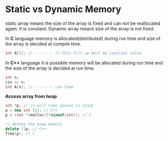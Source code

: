 # Static vs Dynamic Memory

static array means the size of the array is fixed and can not be reallocated again. It is constant. Dynamic array means size of the array is not fixed.

In __C__ language memory is allocated(distributed) during run time and size of the array is decided at compile time.

```cpp
int A[5]; // -------- [] this fill up must be constant value
```

In __C++__ language it is possible memory will be allocated during run time and the size of the array is decided at run time.

```cpp
int n;
cin >> n;
int A[n]; // -------- run time
```

__Access array from heap__

```cpp
int *p; // it will take spaces in stack
p = new int [5]; // C++
p = (int *)malloc(5*sizeof(int)); // C

// delete the heap memory
delete []p; // C++
free(p); // C
```
